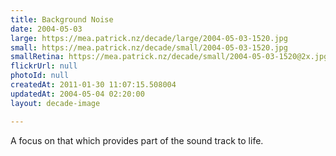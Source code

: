 ```yaml
---
title: Background Noise
date: 2004-05-03
large: https://mea.patrick.nz/decade/large/2004-05-03-1520.jpg
small: https://mea.patrick.nz/decade/small/2004-05-03-1520.jpg
smallRetina: https://mea.patrick.nz/decade/small/2004-05-03-1520@2x.jpg
flickrUrl: null
photoId: null
createdAt: 2011-01-30 11:07:15.508004
updatedAt: 2004-05-04 02:20:00
layout: decade-image

---
```

A focus on that which provides part of the sound track to life.
